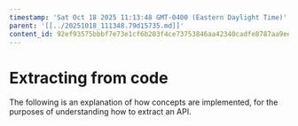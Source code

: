 ```yaml
---
timestamp: 'Sat Oct 18 2025 11:13:48 GMT-0400 (Eastern Daylight Time)'
parent: '[[../20251018_111348.79d15735.md]]'
content_id: 92ef93575bbbf7e73e1cf6b203f4ce73753846aa42340cadfe8787aa9ee9820d
---
```


# Extracting from code

The following is an explanation of how concepts are implemented, for the purposes of understanding how to extract an API.
